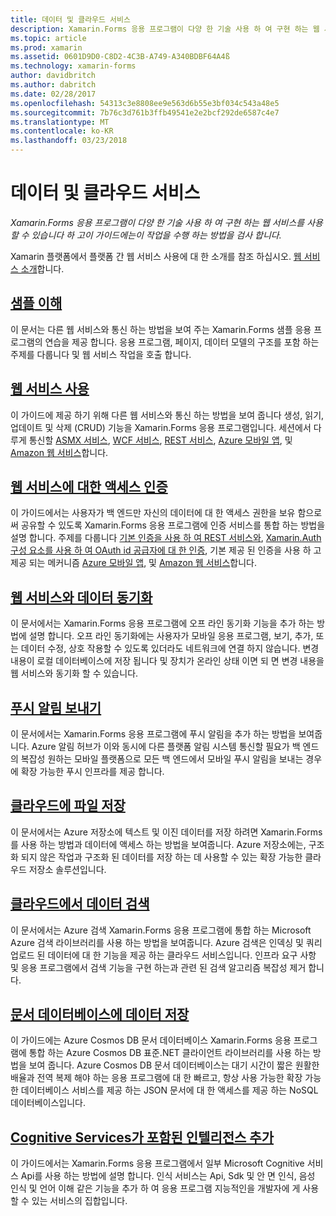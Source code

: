 ```yaml
---
title: 데이터 및 클라우드 서비스
description: Xamarin.Forms 응용 프로그램이 다양 한 기술 사용 하 여 구현 하는 웹 서비스를 사용할 수 있습니다 하 고이 가이드에는이 작업을 수행 하는 방법을 검사 합니다.
ms.topic: article
ms.prod: xamarin
ms.assetid: 0601D9D0-C8D2-4C3B-A749-A340BDBF64A4ß
ms.technology: xamarin-forms
author: davidbritch
ms.author: dabritch
ms.date: 02/28/2017
ms.openlocfilehash: 54313c3e8808ee9e563d6b55e3bf034c543a48e5
ms.sourcegitcommit: 7b76c3d761b3ffb49541e2e2bcf292de6587c4e7
ms.translationtype: MT
ms.contentlocale: ko-KR
ms.lasthandoff: 03/23/2018
---
```

# <a name="data--cloud-services"></a>데이터 및 클라우드 서비스

_Xamarin.Forms 응용 프로그램이 다양 한 기술 사용 하 여 구현 하는 웹 서비스를 사용할 수 있습니다 하 고이 가이드에는이 작업을 수행 하는 방법을 검사 합니다._

Xamarin 플랫폼에서 플랫폼 간 웹 서비스 사용에 대 한 소개를 참조 하십시오. [웹 서비스 소개](~/cross-platform/data-cloud/web-services/index.md)합니다.

## <a name="understanding-the-samplexamarin-formsdata-cloudwalkthroughmd"></a>[샘플 이해](~/xamarin-forms/data-cloud/walkthrough.md)

이 문서는 다른 웹 서비스와 통신 하는 방법을 보여 주는 Xamarin.Forms 샘플 응용 프로그램의 연습을 제공 합니다. 응용 프로그램, 페이지, 데이터 모델의 구조를 포함 하는 주제를 다룹니다 및 웹 서비스 작업을 호출 합니다.

## <a name="consuming-web-servicesxamarin-formsdata-cloudconsumingindexmd"></a>[웹 서비스 사용](~/xamarin-forms/data-cloud/consuming/index.md)

이 가이드에 제공 하기 위해 다른 웹 서비스와 통신 하는 방법을 보여 줍니다 생성, 읽기, 업데이트 및 삭제 (CRUD) 기능을 Xamarin.Forms 응용 프로그램입니다. 세션에서 다루게 통신할 [ASMX 서비스](consuming/asmx.md), [WCF 서비스](consuming/wcf.md), [REST 서비스](consuming/rest.md), [Azure 모바일 앱](consuming/azure.md), 및 [ Amazon 웹 서비스](consuming/aws.md)합니다.

## <a name="authenticating-access-to-web-servicesxamarin-formsdata-cloudauthenticationindexmd"></a>[웹 서비스에 대한 액세스 인증](~/xamarin-forms/data-cloud/authentication/index.md)

이 가이드에서는 사용자가 백 엔드만 자신의 데이터에 대 한 액세스 권한을 보유 함으로써 공유할 수 있도록 Xamarin.Forms 응용 프로그램에 인증 서비스를 통합 하는 방법을 설명 합니다. 주제를 다룹니다 [기본 인증을 사용 하 여 REST 서비스와](authentication/rest.md), [Xamarin.Auth 구성 요소를 사용 하 여 OAuth id 공급자에 대 한 인증](authentication/oauth.md), 기본 제공 된 인증을 사용 하 고 제공 되는 메커니즘 [Azure 모바일 앱](authentication/azure.md), 및 [Amazon 웹 서비스](authentication/aws.md)합니다.

## <a name="synchronizing-data-with-web-servicessyncindexmd"></a>[웹 서비스와 데이터 동기화](sync/index.md)

이 문서에서는 Xamarin.Forms 응용 프로그램에 오프 라인 동기화 기능을 추가 하는 방법에 설명 합니다. 오프 라인 동기화에는 사용자가 모바일 응용 프로그램, 보기, 추가, 또는 데이터 수정, 상호 작용할 수 있도록 있더라도 네트워크에 연결 하지 않습니다. 변경 내용이 로컬 데이터베이스에 저장 됩니다 및 장치가 온라인 상태 이면 되 면 변경 내용을 웹 서비스와 동기화 할 수 있습니다.

## <a name="sending-push-notificationspush-notificationsindexmd"></a>[푸시 알림 보내기](push-notifications/index.md)

이 문서에서는 Xamarin.Forms 응용 프로그램에 푸시 알림을 추가 하는 방법을 보여줍니다. Azure 알림 허브가 이와 동시에 다른 플랫폼 알림 시스템 통신할 필요가 백 엔드의 복잡성 원하는 모바일 플랫폼으로 모든 백 엔드에서 모바일 푸시 알림을 보내는 경우에 확장 가능한 푸시 인프라를 제공 합니다.

## <a name="storing-files-in-the-cloudstorageindexmd"></a>[클라우드에 파일 저장](storage/index.md)

이 문서에서는 Azure 저장소에 텍스트 및 이진 데이터를 저장 하려면 Xamarin.Forms를 사용 하는 방법과 데이터에 액세스 하는 방법을 보여줍니다. Azure 저장소에는, 구조화 되지 않은 작업과 구조화 된 데이터를 저장 하는 데 사용할 수 있는 확장 가능한 클라우드 저장소 솔루션입니다.

## <a name="searching-data-in-the-cloudsearchindexmd"></a>[클라우드에서 데이터 검색](search/index.md)

이 문서에서는 Azure 검색 Xamarin.Forms 응용 프로그램에 통합 하는 Microsoft Azure 검색 라이브러리를 사용 하는 방법을 보여줍니다. Azure 검색은 인덱싱 및 쿼리 업로드 된 데이터에 대 한 기능을 제공 하는 클라우드 서비스입니다. 인프라 요구 사항 및 응용 프로그램에서 검색 기능을 구현 하는과 관련 된 검색 알고리즘 복잡성 제거 합니다.

## <a name="storing-data-in-a-document-databasecosmosdbindexmd"></a>[문서 데이터베이스에 데이터 저장](cosmosdb/index.md)

이 가이드에는 Azure Cosmos DB 문서 데이터베이스 Xamarin.Forms 응용 프로그램에 통합 하는 Azure Cosmos DB 표준.NET 클라이언트 라이브러리를 사용 하는 방법을 보여 줍니다. Azure Cosmos DB 문서 데이터베이스는 대기 시간이 짧은 원활한 배율과 전역 복제 해야 하는 응용 프로그램에 대 한 빠르고, 항상 사용 가능한 확장 가능한 데이터베이스 서비스를 제공 하는 JSON 문서에 대 한 액세스를 제공 하는 NoSQL 데이터베이스입니다.

## <a name="adding-intelligence-with-cognitive-servicescognitive-servicesindexmd"></a>[Cognitive Services가 포함된 인텔리전스 추가](cognitive-services/index.md)

이 가이드에서는 Xamarin.Forms 응용 프로그램에서 일부 Microsoft Cognitive 서비스 Api를 사용 하는 방법에 설명 합니다. 인식 서비스는 Api, Sdk 및 안 면 인식, 음성 인식 및 언어 이해 같은 기능을 추가 하 여 응용 프로그램 지능적인을 개발자에 게 사용할 수 있는 서비스의 집합입니다.
